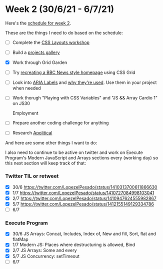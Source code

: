 # Week 2 (30/6/21 - 6/7/21)

Here's the [schedule for week 2](https://learn.foundersandcoders.com/course/syllabus/pre-apprenticeship-2/schedule/).

These are the things I need to do based on the schedule:

- [ ] Complete the [CSS Layouts workshop](https://learn.foundersandcoders.com/workshops/css-layout/)
- [ ] Build a [projects gallery](https://learn.foundersandcoders.com/course/syllabus/pre-apprenticeship-2/project)
- [x] Work through Grid Garden
- [ ] Try [recreating a BBC News style homepage](https://github.com/bobbysebolao/learn-css-grid) using CSS Grid
- [ ] Look into [ARIA Labels](https://css-tricks.com/why-how-and-when-to-use-semantic-html-and-aria/) and [why they're used](https://www.24a11y.com/2019/what-a-year-of-learning-and-teaching-accessibility-taught-me/). Use them in your project when needed
- [ ] Work thorugh "Playing with CSS Variables" and "JS && Array Cardio 1" on JS30

  Employment

- [ ] Prepare another coding challenge for anything
- [ ] Research [Apolitical](https://apolitical.co/home)

And here are some other things I want to do:

I also need to continue to be active on twitter and work on Execute Program's Modern JavaScript and Arrays sections every (working day) so this next section will keep track of that:

### Twitter TIL or retweet

- [x] 30/6 https://twitter.com/LopezelPesado/status/1410313700611866630
- [x] 1/7 https://twitter.com/LopezelPesado/status/1410727084998103041
- [x] 2/7 https://twitter.com/LopezelPesado/status/1410947624555982867
- [x] 5/7 https://twitter.com/LopezelPesado/status/1412155149129334786
- [ ] 6/7

### Execute Program

- [x] 30/6 JS Arrays: Concat, Includes, Index of, New and fill, Sort, flat and flatMap
- [x] 1/7 Modern JS: Places where destructuring is allowed, Bind
- [x] 2/7 JS Arrays: Some and every
- [x] 5/7 JS Concurrency: setTimeout
- [ ] 6/7